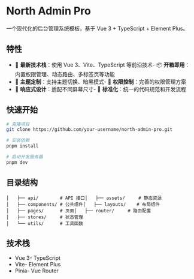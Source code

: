 # North Admin Pro

一个现代化的后台管理系统模板，基于 Vue 3 + TypeScript + Element Plus。

## 特性

-   🚀 **最新技术栈**：使用 Vue 3、Vite、TypeScript 等前沿技术- 📦 **开箱即用**：内置权限管理、动态路由、多标签页等功能
-   🎨 **主题定制**：支持主题切换、暗黑模式- 🔐 **权限控制**：完善的权限管理方案
-   📱 **响应式设计**：适配不同屏幕尺寸- 🎯 **标准化**：统一的代码规范和开发流程

## 快速开始

```bash
# 克隆项目
git clone https://github.com/your-username/north-admin-pro.git
```

```bash
# 安装依赖
pnpm install
```

```bash
# 启动开发服务器
pnpm dev
```

## 目录结构

```├── src/
│   ├── api/        # API 接口│   ├── assets/     # 静态资源
│   ├── components/ # 公共组件│   ├── layouts/    # 布局组件
│   ├── pages/      # 页面│   ├── router/     # 路由配置
│   ├── stores/     # 状态管理
│   └── utils/      # 工具函数
```

## 技术栈

-   Vue 3- TypeScript
-   Vite- Element Plus
-   Pinia- Vue Router
